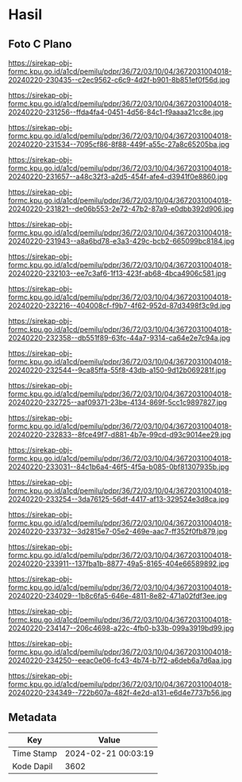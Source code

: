 # Hasil

## Foto C Plano

https://sirekap-obj-formc.kpu.go.id/a1cd/pemilu/pdpr/36/72/03/10/04/3672031004018-20240220-230435--c2ec9562-c6c9-4d2f-b901-8b851ef0f56d.jpg

https://sirekap-obj-formc.kpu.go.id/a1cd/pemilu/pdpr/36/72/03/10/04/3672031004018-20240220-231256--ffda4fa4-0451-4d56-84c1-f9aaaa21cc8e.jpg

https://sirekap-obj-formc.kpu.go.id/a1cd/pemilu/pdpr/36/72/03/10/04/3672031004018-20240220-231534--7095cf86-8f88-449f-a55c-27a8c65205ba.jpg

https://sirekap-obj-formc.kpu.go.id/a1cd/pemilu/pdpr/36/72/03/10/04/3672031004018-20240220-231657--a48c32f3-a2d5-454f-afe4-d3941f0e8860.jpg

https://sirekap-obj-formc.kpu.go.id/a1cd/pemilu/pdpr/36/72/03/10/04/3672031004018-20240220-231821--de06b553-2e72-47b2-87a9-e0dbb392d906.jpg

https://sirekap-obj-formc.kpu.go.id/a1cd/pemilu/pdpr/36/72/03/10/04/3672031004018-20240220-231943--a8a6bd78-e3a3-429c-bcb2-665099bc8184.jpg

https://sirekap-obj-formc.kpu.go.id/a1cd/pemilu/pdpr/36/72/03/10/04/3672031004018-20240220-232103--ee7c3af6-1f13-423f-ab68-4bca4906c581.jpg

https://sirekap-obj-formc.kpu.go.id/a1cd/pemilu/pdpr/36/72/03/10/04/3672031004018-20240220-232216--404008cf-f9b7-4f62-952d-87d3498f3c9d.jpg

https://sirekap-obj-formc.kpu.go.id/a1cd/pemilu/pdpr/36/72/03/10/04/3672031004018-20240220-232358--db551f89-63fc-44a7-9314-ca64e2e7c94a.jpg

https://sirekap-obj-formc.kpu.go.id/a1cd/pemilu/pdpr/36/72/03/10/04/3672031004018-20240220-232544--9ca85ffa-55f8-43db-a150-9d12b069281f.jpg

https://sirekap-obj-formc.kpu.go.id/a1cd/pemilu/pdpr/36/72/03/10/04/3672031004018-20240220-232725--aaf09371-23be-4134-869f-5cc1c9897827.jpg

https://sirekap-obj-formc.kpu.go.id/a1cd/pemilu/pdpr/36/72/03/10/04/3672031004018-20240220-232833--8fce49f7-d881-4b7e-99cd-d93c9014ee29.jpg

https://sirekap-obj-formc.kpu.go.id/a1cd/pemilu/pdpr/36/72/03/10/04/3672031004018-20240220-233031--84c1b6a4-46f5-4f5a-b085-0bf81307935b.jpg

https://sirekap-obj-formc.kpu.go.id/a1cd/pemilu/pdpr/36/72/03/10/04/3672031004018-20240220-233254--3da76125-56df-4417-af13-329524e3d8ca.jpg

https://sirekap-obj-formc.kpu.go.id/a1cd/pemilu/pdpr/36/72/03/10/04/3672031004018-20240220-233732--3d2815e7-05e2-469e-aac7-ff352f0fb879.jpg

https://sirekap-obj-formc.kpu.go.id/a1cd/pemilu/pdpr/36/72/03/10/04/3672031004018-20240220-233911--137fba1b-8877-49a5-8165-404e66589892.jpg

https://sirekap-obj-formc.kpu.go.id/a1cd/pemilu/pdpr/36/72/03/10/04/3672031004018-20240220-234029--1b8c6fa5-646e-4811-8e82-471a02fdf3ee.jpg

https://sirekap-obj-formc.kpu.go.id/a1cd/pemilu/pdpr/36/72/03/10/04/3672031004018-20240220-234147--206c4698-a22c-4fb0-b33b-099a3919bd99.jpg

https://sirekap-obj-formc.kpu.go.id/a1cd/pemilu/pdpr/36/72/03/10/04/3672031004018-20240220-234250--eeac0e06-fc43-4b74-b7f2-a6deb6a7d6aa.jpg

https://sirekap-obj-formc.kpu.go.id/a1cd/pemilu/pdpr/36/72/03/10/04/3672031004018-20240220-234349--722b607a-482f-4e2d-a131-e6d4e7737b56.jpg


## Metadata

| Key        | Value               |
| ---------- | ------------------- |
| Time Stamp | 2024-02-21 00:03:19 |
| Kode Dapil | 3602                |




